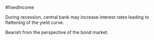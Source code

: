 #fixedIncome 

During recession, central bank may increase interest rates leading to flattening of the yield curve. 

Bearish from the perspective  of the bond market. 

